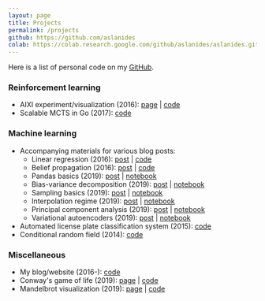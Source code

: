 ```yaml
---
layout: page
title: Projects
permalink: /projects
github: https://github.com/aslanides
colab: https://colab.research.google.com/github/aslanides/aslanides.github.io/blob/master/colabs
---
```


Here is a list of personal code on my [GitHub]({{page.github}}).

### Reinforcement learning

- AIXI experiment/visualization (2016): [page](/aixijs) \| [code]({{page.github}}/aixijs)
- Scalable MCTS in Go (2017): [code]({{page.github}}/aixigo)

### Machine learning

- Accompanying materials for various blog posts:
  - Linear regression (2016): [post](/blog/linear-regression) \| [code]({{page.github}}/bayes-regression)
  - Belief propagation (2016): [post](/blog/marginalization-einstein) \| [code]({{page.github}}/dag-inference)
  - Pandas basics (2019): [post](/blog/pandas-basics-iris) \| [notebook]({{page.colab}}/2019-09-24-pandas-basics-iris.ipynb)
  - Bias-variance decomposition (2019): [post](/blog/bias-variance) \| [notebook]({{page.colab}}/2019-10-06-bias-variance.ipynb)
  - Sampling basics (2019): [post](/blog/sampling) \| [notebook]({{page.colab}}/2019-10-06-sampling.ipynb)
  - Interpolation regime (2019): [post](/blog/interpolation-regime) \| [notebook]({{page.colab}}/2019-10-10-interpolation-regime.ipynb)
  - Principal component analysis (2019): [post](/blog/pca) \| [notebook]({{page.colab}}/2019-10-20-pca.ipynb)
  - Variational autoencoders (2019): [post](/blog/vae) \| [notebook]({{page.colab}}/2019-10-25-vae.ipynb)
- Automated license plate classification system (2015): [code]({{page.github}}/license-classifier)
- Conditional random field (2014): [code]({{page.github}}/crf)

### Miscellaneous

- My blog/website (2016-): [code]({{page.github}}/aslanides.github.io)
- Conway's game of life (2019): [page](/conway) \| [code]({{page.github}}/conway)
- Mandelbrot visualization (2019): [page](/mandelbrot) \| [code]({{page.github}}/mandelbrot)
